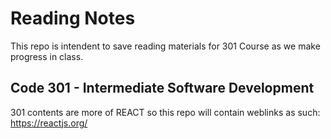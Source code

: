 # Reading Notes
This repo is intendent to save reading materials for 301 Course as we make progress in class.


## Code 301 - Intermediate Software Development

301 contents are more of REACT so this repo will contain weblinks as such:  
https://reactjs.org/

